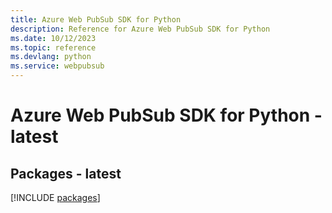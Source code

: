 ```yaml
---
title: Azure Web PubSub SDK for Python
description: Reference for Azure Web PubSub SDK for Python
ms.date: 10/12/2023
ms.topic: reference
ms.devlang: python
ms.service: webpubsub
---
```

# Azure Web PubSub SDK for Python - latest
## Packages - latest
[!INCLUDE [packages](web-pubsub-index.md)]